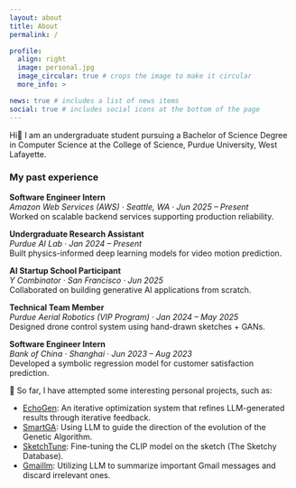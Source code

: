 ```yaml
---
layout: about
title: About
permalink: /

profile:
  align: right
  image: personal.jpg
  image_circular: true # crops the image to make it circular
  more_info: >

news: true # includes a list of news items
social: true # includes social icons at the bottom of the page
---
```


Hi👋 I am an undergraduate student pursuing a Bachelor of Science Degree in Computer Science at the College of Science, Purdue University, West Lafayette. 

### My past experience
**Software Engineer Intern**  
*Amazon Web Services (AWS) · Seattle, WA · Jun 2025 – Present*  
Worked on scalable backend services supporting production reliability.

**Undergraduate Research Assistant**  
*Purdue AI Lab · Jan 2024 – Present*  
Built physics-informed deep learning models for video motion prediction.

**AI Startup School Participant**  
*Y Combinator · San Francisco · Jun 2025*  
Collaborated on building generative AI applications from scratch.

**Technical Team Member**  
*Purdue Aerial Robotics (VIP Program) · Jan 2024 – May 2025*  
Designed drone control system using hand-drawn sketches + GANs.

**Software Engineer Intern**  
*Bank of China · Shanghai · Jun 2023 – Aug 2023*  
Developed a symbolic regression model for customer satisfaction prediction.


🌱 So far, I have attempted some interesting personal projects, such as:

- [EchoGen](https://github.com/AABBCCDKG/EchoGen): An iterative optimization system that refines LLM-generated results through iterative feedback.
- [SmartGA](https://github.com/AABBCCDKG/LLM-guided_GA_for_function_fitting): Using LLM to guide the direction of the evolution of the Genetic Algorithm.
- [SketchTune](https://github.com/AABBCCDKG/clip_on_sketch): Fine-tuning the CLIP model on the sketch (The Sketchy Database).
- [Gmaillm](https://github.com/AABBCCDKG/gmaillm): Utilizing LLM to summarize important Gmail messages and discard irrelevant ones.

